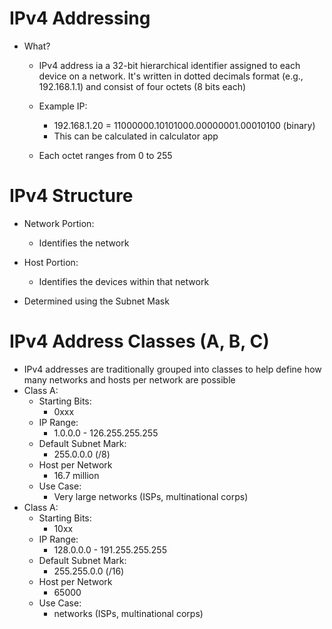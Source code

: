 # IPv4 Addressing
- What?
	- IPv4 address ia a 32-bit hierarchical identifier assigned to each device on a network. It's written in dotted decimals format (e.g., 192.168.1.1) and consist of four octets (8 bits each)
	
	- Example IP:
		- 192.168.1.20 = 11000000.10101000.00000001.00010100 (binary)
		- This can be calculated in calculator app
		
	- Each octet ranges from 0 to 255

# IPv4 Structure
- Network Portion:
	- Identifies the network
	
- Host Portion:
	- Identifies the devices within that network
	
- Determined using the Subnet Mask

# IPv4 Address Classes (A, B, C)
- IPv4 addresses are traditionally grouped into classes to help define how many networks and hosts per network are possible
- Class A:
	- Starting Bits:
		- 0xxx
	- IP Range:
		-   1.0.0.0 - 126.255.255.255
	- Default Subnet Mark:
		- 255.0.0.0 (/8)
	- Host per Network
		- 16.7 million
	- Use Case:
		- Very large networks (ISPs, multinational corps)
- Class A:
	- Starting Bits:
		- 10xx
	- IP Range:
		-   128.0.0.0 - 191.255.255.255
	- Default Subnet Mark:
		- 255.255.0.0 (/16)
	- Host per Network
		- 65000
	- Use Case:
		-  networks (ISPs, multinational corps)
